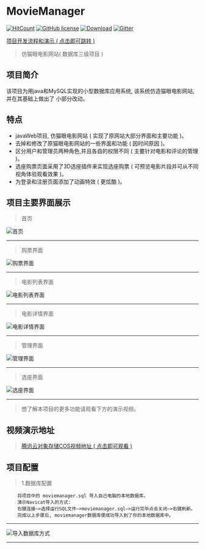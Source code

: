 # MovieManager

[![HitCount](http://hits.dwyl.io/fyf2016/PipelineLaying.svg)](http://hits.dwyl.io/fyf2016/PipelineLaying) [![GitHub license](https://img.shields.io/github/license/fyf2016/PipelineLaying.svg)](https://github.com/fyf2016/PipelineLaying/blob/master/LICENSE) [![Download](https://img.shields.io/badge/downloads-master-orange.svg)](https://codeload.github.com/PipelineLaying/zip/master) 
[![Gitter](https://img.shields.io/gitter/room/fyf2016/PipelineLaying.svg)](https://gitter.im/PipelineLaying/community?utm_source=share-link&utm_medium=link&utm_campaign=share-link)

[项目开发流程和演示 ( 点击即可跳转 )](https://fyf2016.github.io/2018/08/12/%E6%95%B0%E6%8D%AE%E5%BA%93%E4%B8%89%E7%BA%A7%E9%A1%B9%E7%9B%AE/)

>仿猫眼电影网站( 数据库三级项目 )

## 项目简介
该项目为用java和MySQL实现的小型数据库应用系统, 该系统仿造猫眼电影网站,并在其基础上做出了
小部分改动。

## 特点

- javaWeb项目, 仿猫眼电影网站 ( 实现了原网站大部分界面和主要功能 )。
- 去掉和修改了原猫眼电影网站的一些界面和功能 ( 因时间原因 )。
- 区分用户和管理员两种角色,并且各自的权限不同 ( 主要针对电影和评论的管理 )。
- 选座购票页面采用了3D选座插件来实现选座购票 ( 可预览电影片段并可从不同视角体验观看效果 )。
- 为登录和注册页面添加了动画特效 ( 更炫酷 )。

## 项目主要界面展示
 >首页
 
![首页](https://fyf2016.github.io/images/project/DBProject/movie1.png)

---

>购票界面
 
![购票界面](https://fyf2016.github.io/images/project/DBProject/movie2.png)

 ---
 
>电影列表界面

![电影列表界面](https://fyf2016.github.io/images/project/DBProject/movie3.png)

 ---
 
>电影详情界面

![电影详情界面](https://fyf2016.github.io/images/project/DBProject/movie4.png)

 ---
 
>管理界面

![管理界面](https://fyf2016.github.io/images/project/DBProject/movie5.png)

 ---
 
>选座界面

![选座界面](https://fyf2016.github.io/images/project/DBProject/movie6.png)

 ---

>想了解本项目的更多功能请观看下方的演示视频。

## 视频演示地址
> [腾讯云对象存储COS视频地址 ( 点击即可观看 )](https://video-1254265973.cos.ap-beijing.myqcloud.com/movieManager.mp4)

## 项目配置
>1.数据库配置

        将项目中的 moviemanager.sql 导入自己电脑的本地数据库。
        演示Navicat导入的方式:
        右键连接–>选择运行SQL文件–>moviemanager.sql–>运行完毕点击关闭–>右键刷新。
        完成以上步骤后, moviemanager数据库便成功导入到了你的本地数据库中。
        
-------------------------------------------------------------------------------------
 
 ![导入数据库方式](https://fyf2016.github.io/images/project/arithmetic/database.png)
 
-------------------------------------------------------------------------------------


